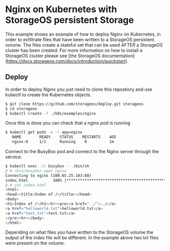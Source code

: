 # Nginx on Kubernetes with StorageOS persistent Storage

This example shows an example of how to deploy Nginx on Kubernetes, in order to
exfiltrate files that have been written to a StorageOS persistent volume. The
files create a stateful set that can be used *AFTER* a StorageOS cluster has
been created. For more information on how to install a StorageOS cluster please see
[the StorageOS documentation]
(https://docs.storageos.com/docs/introduction/quickstart).

## Deploy

In order to deploy Nginx you just need to clone this repostiory and use
kubectl to create the Kubernetes objects. 

```bash
$ git clone https://github.com/storageos/deploy.git storageos
$ cd storageos
$ kubectl create -f ./k8s/examples/nginx
```
Once this is done you can check that a nginx pod is running

```bash
$ kubectl get pods -w -l app=nginx
   NAME        READY    STATUS    RESTARTS    AGE
   nginx-0     1/1      Running    0          1m
```

Connect to the BusyBox pod and connect to the Nginx server through the
service.

```bash
$ kubectl exec -it busybox -- /bin/sh
/ # /bin/busybox wget nginx
Connecting to nginx (100.65.25.183:80)
index.html           100% |**********************************************************************|   367  0:00:00 ETA
/ # cat index.html
<html>
<head><title>Index of /</title></head>
<body>
<h1>Index of /</h1><hr><pre><a href="../">../</a>
<a href="helloworld.txt">helloworld.txt</a>                                     06-Nov-2018 14:42                  12
<a href="test.txt">test.txt</a>                                           06-Nov-2018 14:54                  16
</pre><hr></body>
</html>

```

Depending on what files you have written to the StorageOS volume the output of
the index file will be different. In the example above two txt files were
present on the volume.
